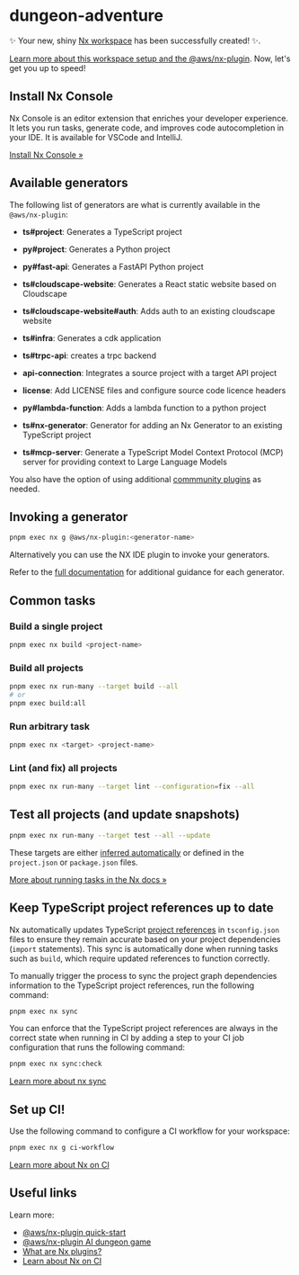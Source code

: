 # dungeon-adventure

✨ Your new, shiny [Nx workspace](https://nx.dev) has been successfully created! ✨.

[Learn more about this workspace setup and the @aws/nx-plugin](https://awslabs.github.io/nx-plugin-for-aws). Now, let's get you up to speed!

## Install Nx Console

Nx Console is an editor extension that enriches your developer experience. It lets you run tasks, generate code, and improves code autocompletion in your IDE. It is available for VSCode and IntelliJ.

[Install Nx Console &raquo;](https://nx.dev/getting-started/editor-setup?utm_source=nx_project&utm_medium=readme&utm_campaign=nx_projects)

## Available generators

The following list of generators are what is currently available in the `@aws/nx-plugin`:

- **ts#project**: Generates a TypeScript project

- **py#project**: Generates a Python project

- **py#fast-api**: Generates a FastAPI Python project

- **ts#cloudscape-website**: Generates a React static website based on Cloudscape

- **ts#cloudscape-website#auth**: Adds auth to an existing cloudscape website

- **ts#infra**: Generates a cdk application

- **ts#trpc-api**: creates a trpc backend

- **api-connection**: Integrates a source project with a target API project

- **license**: Add LICENSE files and configure source code licence headers

- **py#lambda-function**: Adds a lambda function to a python project

- **ts#nx-generator**: Generator for adding an Nx Generator to an existing TypeScript project

- **ts#mcp-server**: Generate a TypeScript Model Context Protocol (MCP) server for providing context to Large Language Models

You also have the option of using additional [commmunity plugins](https://nx.dev/plugin-registry) as needed.

## Invoking a generator

```sh
pnpm exec nx g @aws/nx-plugin:<generator-name>
```

Alternatively you can use the NX IDE plugin to invoke your generators.

Refer to the [full documentation](https://awslabs.github.io/nx-plugin-for-aws) for additional guidance for each generator.

## Common tasks

### Build a single project

```sh
pnpm exec nx build <project-name>
```

### Build all projects

```sh
pnpm exec nx run-many --target build --all
# or
pnpm exec build:all
```

### Run arbitrary task

```sh
pnpm exec nx <target> <project-name>
```

### Lint (and fix) all projects

```sh
pnpm exec nx run-many --target lint --configuration=fix --all
```

## Test all projects (and update snapshots)

```sh
pnpm exec nx run-many --target test --all --update
```

These targets are either [inferred automatically](https://nx.dev/concepts/inferred-tasks?utm_source=nx_project&utm_medium=readme&utm_campaign=nx_projects) or defined in the `project.json` or `package.json` files.

[More about running tasks in the Nx docs &raquo;](https://nx.dev/features/run-tasks?utm_source=nx_project&utm_medium=readme&utm_campaign=nx_projects)

## Keep TypeScript project references up to date

Nx automatically updates TypeScript [project references](https://www.typescriptlang.org/docs/handbook/project-references.html) in `tsconfig.json` files to ensure they remain accurate based on your project dependencies (`import` statements). This sync is automatically done when running tasks such as `build`, which require updated references to function correctly.

To manually trigger the process to sync the project graph dependencies information to the TypeScript project references, run the following command:

```sh
pnpm exec nx sync
```

You can enforce that the TypeScript project references are always in the correct state when running in CI by adding a step to your CI job configuration that runs the following command:

```sh
pnpm exec nx sync:check
```

[Learn more about nx sync](https://nx.dev/reference/nx-commands#sync)

## Set up CI!

Use the following command to configure a CI workflow for your workspace:

```sh
pnpm exec nx g ci-workflow
```

[Learn more about Nx on CI](https://nx.dev/ci/intro/ci-with-nx#ready-get-started-with-your-provider?utm_source=nx_project&utm_medium=readme&utm_campaign=nx_projects)

## Useful links

Learn more:

- [@aws/nx-plugin quick-start](https://awslabs.github.io/nx-plugin-for-aws/en/get_started/quick-start/)
- [@aws/nx-plugin AI dungeon game](https://awslabs.github.io/nx-plugin-for-aws/en/get_started/tutorials/dungeon-game/overview/)
- [What are Nx plugins?](https://nx.dev/concepts/nx-plugins?utm_source=nx_project&utm_medium=readme&utm_campaign=nx_projects)
- [Learn about Nx on CI](https://nx.dev/ci/intro/ci-with-nx?utm_source=nx_project&utm_medium=readme&utm_campaign=nx_projects)
